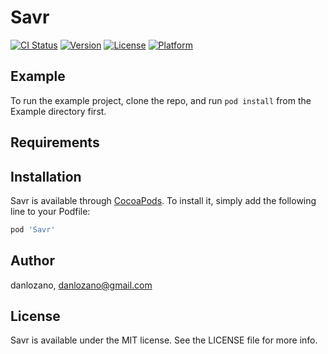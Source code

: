 # Savr

[![CI Status](http://img.shields.io/travis/danlozano/Savr.svg?style=flat)](https://travis-ci.org/danlozano/Savr)
[![Version](https://img.shields.io/cocoapods/v/Savr.svg?style=flat)](http://cocoapods.org/pods/Savr)
[![License](https://img.shields.io/cocoapods/l/Savr.svg?style=flat)](http://cocoapods.org/pods/Savr)
[![Platform](https://img.shields.io/cocoapods/p/Savr.svg?style=flat)](http://cocoapods.org/pods/Savr)

## Example

To run the example project, clone the repo, and run `pod install` from the Example directory first.

## Requirements

## Installation

Savr is available through [CocoaPods](http://cocoapods.org). To install
it, simply add the following line to your Podfile:

```ruby
pod 'Savr'
```

## Author

danlozano, danlozano@gmail.com

## License

Savr is available under the MIT license. See the LICENSE file for more info.
